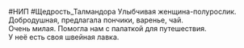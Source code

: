 #НИП #Щедрость_Талмандора 
Улыбчивая женщина-полурослик. Добродушная, предлагала пончики, варенье, чай.  
Очень милая. Помогла нам с палаткой для путешествия.  
У неё есть своя швейная лавка.